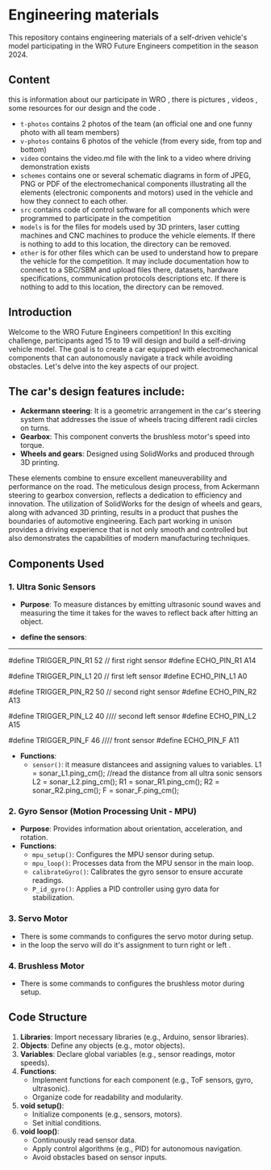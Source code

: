 Engineering materials
====

This repository contains engineering materials of a self-driven vehicle's model participating in the WRO Future Engineers competition in the season 2024.

## Content
this is information about our participate in WRO , there is pictures , videos , some resources for our design and the code . 

* `t-photos` contains 2 photos of the team (an official one and one funny photo with all team members)
* `v-photos` contains 6 photos of the vehicle (from every side, from top and bottom)
* `video` contains the video.md file with the link to a video where driving demonstration exists
* `schemes` contains one or several schematic diagrams in form of JPEG, PNG or PDF of the electromechanical components illustrating all the elements (electronic components and motors) used in the vehicle and how they connect to each other.
* `src` contains code of control software for all components which were programmed to participate in the competition
* `models` is for the files for models used by 3D printers, laser cutting machines and CNC machines to produce the vehicle elements. If there is nothing to add to this location, the directory can be removed.
* `other` is for other files which can be used to understand how to prepare the vehicle for the competition. It may include documentation how to connect to a SBC/SBM and upload files there, datasets, hardware specifications, communication protocols descriptions etc. If there is nothing to add to this location, the directory can be removed.

## Introduction

Welcome to the WRO Future Engineers competition! In this exciting challenge, participants aged 15 to 19 will design and build a self-driving vehicle model. The goal is to create a car equipped with electromechanical components that can autonomously navigate a track while avoiding obstacles. Let's delve into the key aspects of our project.

## The car's design features include:

- **Ackermann steering**: It is a geometric arrangement in the car's steering system that addresses the issue of wheels tracing different radii circles on turns.
- **Gearbox**: This component converts the brushless motor's speed into torque.
- **Wheels and gears**: Designed using SolidWorks and produced through 3D printing.

These elements combine to ensure excellent maneuverability and performance on the road. The meticulous design process, from Ackermann steering to gearbox conversion, reflects a dedication to efficiency and innovation. The utilization of SolidWorks for the design of wheels and gears, along with advanced 3D printing, results in a product that pushes the boundaries of automotive engineering. Each part working in unison provides a driving experience that is not only smooth and controlled but also demonstrates the capabilities of modern manufacturing techniques.

## Components Used

### 1. Ultra Sonic Sensors

- **Purpose**: To measure distances by emitting ultrasonic sound waves and measuring the time it takes for the waves to reflect back after hitting an object.

- **define the sensors**:
- ----------------------
#define TRIGGER_PIN_R1 52  // first right sensor 
#define ECHO_PIN_R1 A14

#define TRIGGER_PIN_L1 20  // first left sensor 
#define ECHO_PIN_L1 A0

#define TRIGGER_PIN_R2 50  // second right sensor 
#define ECHO_PIN_R2 A13

#define TRIGGER_PIN_L2 40 //// second left sensor 
#define ECHO_PIN_L2 A15

#define TRIGGER_PIN_F 46   //// front sensor 
#define ECHO_PIN_F A11

- **Functions**:
    - `sensor()`: it measure distancees and assigning values ​​to variables.
L1 = sonar_L1.ping_cm(); //read the distance from all ultra sonic sensors
L2 = sonar_L2.ping_cm();
R1 = sonar_R1.ping_cm();
R2 = sonar_R2.ping_cm();
F = sonar_F.ping_cm();

### 2. Gyro Sensor (Motion Processing Unit - MPU)

- **Purpose**: Provides information about orientation, acceleration, and rotation.
- **Functions**:
    - `mpu_setup()`: Configures the MPU sensor during setup.
    - `mpu_loop()`: Processes data from the MPU sensor in the main loop.
    - `calibrateGyro()`: Calibrates the gyro sensor to ensure accurate readings.
    - `P_id_gyro()`: Applies a PID controller using gyro data for stabilization.

### 3. Servo Motor
- There is some commands to configures the servo motor during setup.
- in the loop the servo will do it's assignment to turn right or left .

### 4. Brushless Motor
- There is some commands to configures the brushless motor during setup.

## Code Structure

1. **Libraries**: Import necessary libraries (e.g., Arduino, sensor libraries).
2. **Objects**: Define any objects (e.g., motor objects).
3. **Variables**: Declare global variables (e.g., sensor readings, motor speeds).
4. **Functions**:
    - Implement functions for each component (e.g., ToF sensors, gyro, ultrasonic).
    - Organize code for readability and modularity.
5. **void setup()**:
    - Initialize components (e.g., sensors, motors).
    - Set initial conditions.
6. **void loop()**:
    - Continuously read sensor data.
    - Apply control algorithms (e.g., PID) for autonomous navigation.
    - Avoid obstacles based on sensor inputs.
